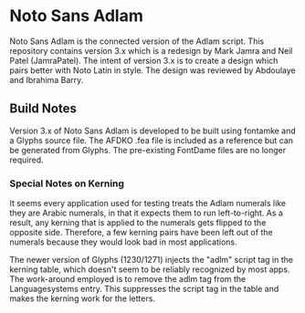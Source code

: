 # Noto Sans Adlam

Noto Sans Adlam is the connected version of the Adlam script. This repository contains version 3.x which is a redesign by Mark Jamra and Neil Patel (JamraPatel). The intent of version 3.x is to create a design which pairs better with Noto Latin in style. The design was reviewed by Abdoulaye and Ibrahima Barry.

## Build Notes

Version 3.x of Noto Sans Adlam is developed to be built using fontamke and a Glyphs source file. The AFDKO .fea file is included as a reference but can be generated from Glyphs. The pre-existing FontDame files are no longer required.

### Special Notes on Kerning

It seems every application used for testing treats the Adlam numerals like they are Arabic numerals, in that it expects them to run left-to-right. As a result, any kerning that is applied to the numerals gets flipped to the opposite side. Therefore, a few kerning pairs have been left out of the numerals because they would look bad in most applications.

The newer version of Glyphs (1230/1271) injects the "adlm" script tag in the kerning table, which doesn't seem to be reliably recognized by most apps. The work-around employed is to remove the adlm tag from the Languagesystems entry. This suppresses the script tag in the table and makes the kerning work for the letters.
